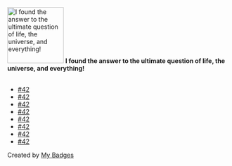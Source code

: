 <img src="https://github.com/my-badges/my-badges/blob/master/src/all-badges/the-ultimate-question/the-ultimate-question.png?raw=true" alt="I found the answer to the ultimate question of life, the universe, and everything!" title="I found the answer to the ultimate question of life, the universe, and everything!" width="128">
<strong>I found the answer to the ultimate question of life, the universe, and everything!</strong>
<br><br>

- <a href="https://github.com/qiwi/uniconfig/issues/42">#42</a>
- <a href="https://github.com/qiwi/pijma/issues/42">#42</a>
- <a href="https://github.com/antongolub/yarn-audit-fix/issues/42">#42</a>
- <a href="https://github.com/antongolub/npm-registry-firewall/issues/42">#42</a>
- <a href="https://github.com/qiwi/semantic-release-toolkit/issues/42">#42</a>
- <a href="https://github.com/qiwi/nestjs-enterprise/issues/42">#42</a>
- <a href="https://github.com/imagemin/imagemin-webp/issues/42">#42</a>
- <a href="https://github.com/imsnif/synp/issues/42">#42</a>


Created by <a href="https://github.com/my-badges/my-badges">My Badges</a>